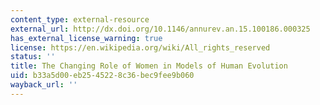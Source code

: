 ```yaml
---
content_type: external-resource
external_url: http://dx.doi.org/10.1146/annurev.an.15.100186.000325
has_external_license_warning: true
license: https://en.wikipedia.org/wiki/All_rights_reserved
status: ''
title: The Changing Role of Women in Models of Human Evolution
uid: b33a5d00-eb25-4522-8c36-bec9fee9b060
wayback_url: ''
---
```

